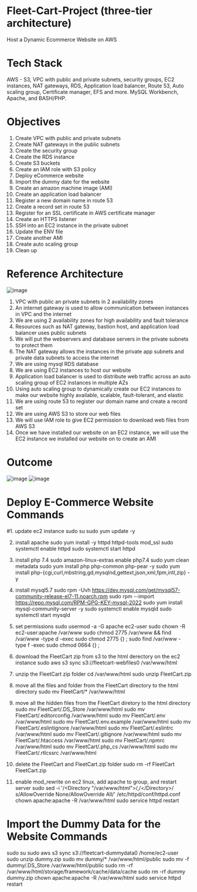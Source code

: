 # Fleet-Cart-Project (three-tier architecture)
Host a Dynamic Ecommerce Website on AWS

# Tech Stack
AWS - S3, VPC with public and private subnets, security groups, EC2 instances, NAT gateways, RDS, Application load balancer, Route 53, Auto scaling group, Certificate manager, EFS and more.
MySQL Workbench, Apache, and BASH/PHP.

# Objectives
1. Create VPC with public and private subnets
2. Create NAT gateways in the public subnets
3. Create the security group
4. Create the RDS instance
5. Create S3 buckets
6. Create an IAM role with S3 policy
7. Deploy eCommerce website
8. Import the dummy date for the website
9. Create an amazon machine image (AMI)
10. Create an application load balancer
11. Register a new domain name in route 53
12. Create a record set in route 53
13. Register for an SSL certificate in AWS certificate manager
14. Create an HTTPS listener
15. SSH into an EC2 instance in the private subnet
16. Update the ENV file
17. Create another AMI
18. Create auto scaling group
19. Clean up

# Reference Architecture
![image](https://github.com/e-miguel/Fleet-Cart-Project/assets/134418850/862fa1f2-97c9-41e0-9fed-457f99370d48)

1. VPC with public an private subnets in 2 availability zones
2. An internet gateway is used to allow communication between instances in VPC and the internet
3. We are using 2 availability zones for high availability and fault tolerance
4. Resources such as NAT gateway, bastion host, and application load balancer uses public subnets
5. We will put the webservers and database servers in the private subnets to protect them
6. The NAT gateway allows the instances in the private app subnets and private data subnets to access the internet
7. We are using mysql RDS database
8. We are using EC2 instances to host our website
9. Application load balancer is used to distribute web traffic across an auto scaling group of EC2 instances in multiple AZs
10. Using auto scaling group to dynamically create our EC2 instances to make our website highly available, scalable, fault-tolerant, and elastic
11. We are using route 53 to register our domain name and create a record set
12. We are using AWS S3 to store our web files
13. We will use IAM role to give EC2 permission to download web files from AWS S3
14. Once we have installed our website on an EC2 instance, we will use the EC2 instance we installed our website on to create an AMI

# Outcome
![image](https://github.com/e-miguel/Fleet-Cart-Project/assets/134418850/53484d54-be53-417b-b10f-a4c4bd54be48)
![image](https://github.com/e-miguel/Fleet-Cart-Project/assets/134418850/02d493f1-0090-47ed-8741-40b0cf6e527a)

# Deploy E-Commerce Website Commands
#1. update ec2 instance
sudo su
sudo yum update -y

2. install apache 
sudo yum install -y httpd httpd-tools mod_ssl
sudo systemctl enable httpd 
sudo systemctl start httpd

3. install php 7.4
sudo amazon-linux-extras enable php7.4
sudo yum clean metadata
sudo yum install php php-common php-pear -y
sudo yum install php-{cgi,curl,mbstring,gd,mysqlnd,gettext,json,xml,fpm,intl,zip} -y

4. install mysql5.7
sudo rpm -Uvh https://dev.mysql.com/get/mysql57-community-release-el7-11.noarch.rpm
sudo rpm --import https://repo.mysql.com/RPM-GPG-KEY-mysql-2022
sudo yum install mysql-community-server -y
sudo systemctl enable mysqld
sudo systemctl start mysqld

5. set permissions
sudo usermod -a -G apache ec2-user
sudo chown -R ec2-user:apache /var/www
sudo chmod 2775 /var/www && find /var/www -type d -exec sudo chmod 2775 {} \;
sudo find /var/www -type f -exec sudo chmod 0664 {} \;

6. download the FleetCart zip from s3 to the html derectory on the ec2 instance
sudo aws s3 sync s3://fleetcart-webfiles0 /var/www/html

7. unzip the FleetCart zip folder
cd /var/www/html
sudo unzip FleetCart.zip

8. move all the files and folder from the FleetCart directory to the html directory
sudo mv FleetCart/* /var/www/html

9. move all the hidden files from the FleetCart diretory to the html directory
sudo mv FleetCart/.DS_Store /var/www/html
sudo mv FleetCart/.editorconfig /var/www/html
sudo mv FleetCart/.env /var/www/html
sudo mv FleetCart/.env.example /var/www/html
sudo mv FleetCart/.eslintignore /var/www/html
sudo mv FleetCart/.eslintrc /var/www/html
sudo mv FleetCart/.gitignore /var/www/html
sudo mv FleetCart/.htaccess /var/www/html
sudo mv FleetCart/.npmrc /var/www/html
sudo mv FleetCart/.php_cs /var/www/html
sudo mv FleetCart/.rtlcssrc /var/www/html

10. delete the FleetCart and FleetCart.zip folder
sudo rm -rf FleetCart FleetCart.zip

11. enable mod_rewrite on ec2 linux, add apache to group, and restart server
sudo sed -i '/<Directory "\/var\/www\/html">/,/<\/Directory>/ s/AllowOverride None/AllowOverride All/' /etc/httpd/conf/httpd.conf
chown apache:apache -R /var/www/html 
sudo service httpd restart

# Import the Dummy Data for the Website Commands
sudo su
sudo aws s3 sync s3://fleetcart-dummydata0 /home/ec2-user
sudo unzip dummy.zip
sudo mv dummy/* /var/www/html/public
sudo mv -f dummy/.DS_Store /var/www/html/public
sudo rm -rf /var/www/html/storage/framework/cache/data/cache
sudo rm -rf dummy dummy.zip
chown apache:apache -R /var/www/html 
sudo service httpd restart
